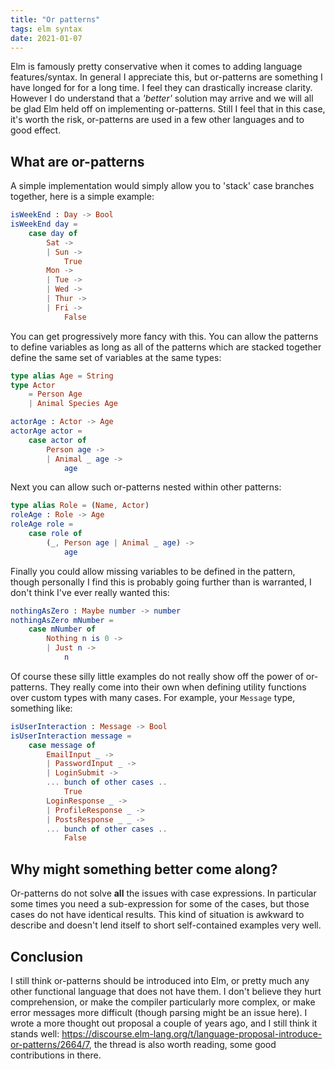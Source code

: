 ```yaml
---
title: "Or patterns"
tags: elm syntax 
date: 2021-01-07
---
```


Elm is famously pretty conservative when it comes to adding language features/syntax. In general I appreciate this, but or-patterns are something I have longed for for a long time. I feel they can drastically increase clarity. However I do understand that a *'better'* solution may arrive and we will all be glad Elm held off on implementing or-patterns. Still I feel that in this case, it's worth the risk, or-patterns are used in a few other languages and to good effect.

## What are or-patterns

A simple implementation would simply allow you to 'stack' case branches together, here is a simple example:

```elm
isWeekEnd : Day -> Bool
isWeekEnd day =
    case day of
        Sat ->
        | Sun ->
            True
        Mon ->
        | Tue ->
        | Wed ->
        | Thur ->
        | Fri ->
            False
```

You can get progressively more fancy with this. You can allow the patterns to define variables as long as all of the patterns which are stacked together define the same set of variables at the same types:

```elm
type alias Age = String
type Actor
    = Person Age
    | Animal Species Age

actorAge : Actor -> Age
actorAge actor =
    case actor of
        Person age ->
        | Animal _ age ->
            age
```

Next you can allow such or-patterns nested within other patterns:

```elm
type alias Role = (Name, Actor)
roleAge : Role -> Age
roleAge role =
    case role of
        (_, Person age | Animal _ age) ->
            age
```

Finally you could allow missing variables to be defined in the pattern, though personally I find this is probably going further than is warranted, I don't think I've ever really wanted this:

```elm
nothingAsZero : Maybe number -> number
nothingAsZero mNumber =
    case mNumber of
        Nothing n is 0 ->
        | Just n ->
            n

```

Of course these silly little examples do not really show off the power of or-patterns. They really come into their own when defining utility functions over custom types with many cases. For example, your `Message` type, something like:

```elm
isUserInteraction : Message -> Bool
isUserInteraction message =
    case message of
        EmailInput _ ->
        | PasswordInput _ ->
        | LoginSubmit ->
        ... bunch of other cases ..
            True
        LoginResponse _ ->
        | ProfileResponse _ ->
        | PostsResponse _ _ ->
        ... bunch of other cases ..
            False

```

## Why might something better come along?

Or-patterns do not solve **all** the issues with case expressions. In particular some times you need a sub-expression for some of the cases, but those cases do not have identical results. This kind of situation is awkward to describe and doesn't lend itself to short self-contained examples very well. 



## Conclusion

I still think or-patterns should be introduced into Elm, or pretty much any other functional language that does not have them. I don't believe they hurt comprehension, or make the compiler particularly more complex, or make error messages more difficult (though parsing might be an issue here).
I wrote a more thought out proposal a couple of years ago, and I still think it stands well: https://discourse.elm-lang.org/t/language-proposal-introduce-or-patterns/2664/7, the thread is also worth reading, some good contributions in there.
